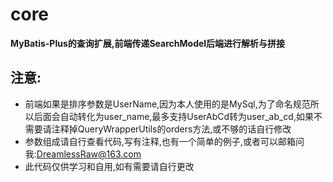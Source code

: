 # core
 **MyBatis-Plus的查询扩展,前端传递SearchModel后端进行解析与拼接**
## 注意:
 - 前端如果是排序参数是UserName,因为本人使用的是MySql,为了命名规范所以后面会自动转化为user_name,最多支持UserAbCd转为user_ab_cd,如果不需要请注释掉QueryWrapperUtils的orders方法,或不够的话自行修改
 - 参数组成请自行查看代码,写有注释,也有一个简单的例子,或者可以邮箱问我:DreamlessRaw@163.com
 - 此代码仅供学习和自用,如有需要请自行更改
